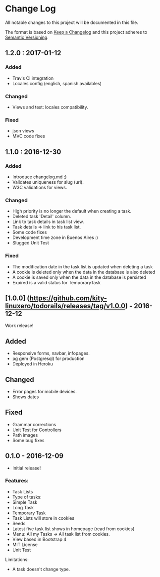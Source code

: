 # Change Log
All notable changes to this project will be documented in this file.

The format is based on [Keep a Changelog](http://keepachangelog.com/)
and this project adheres to [Semantic Versioning](http://semver.org/).

## 1.2.0 : 2017-01-12

### Added
- Travis CI integration
- Locales config (english, spanish availables)

### Changed
- Views and test: locales compatibility.

### Fixed
- json views
- MVC code fixes


## 1.1.0 : 2016-12-30

### Added
- Introduce changelog.md ;)
- Validates uniqueness for slug (url).
- W3C validations for views.

### Changed
- High priority is no longer the default when creating a task.
- Deleted task 'Detail' column.
- Link to task details in task list view.
- Task details => link to his task list.
- Some code fixes
- Development time zone in Buenos Aires :)
- Slugged Unit Test

### Fixed
- The modification date in the task list is updated when deleting a task
- A cookie is deleted only when the data in the database is also deleted
- A cookie is saved only when the data in the database is persisted
- Expired is a valid status for TemporaryTask


## [1.0.0] (https://github.com/kity-linuxero/todorails/releases/tag/v1.0.0) - 2016-12-12
Work release!

## Added
- Responsive forms, navbar, infopages.
- pg gem (Postgresql) for production
- Deployed in Heroku

## Changed
- Error pages for mobile devices.
- Shows dates

## Fixed
- Grammar corrections
- Unit Test for Controllers
- Path images
- Some bug fixes

## 0.1.0 - 2016-12-09

* Initial release!

### Features:
* Task Lists
* Type of tasks:
 * Simple Task
 * Long Task
 * Temporary Task
* Task Lists will store in cookies
* Seeds
* Latest five task list shows in homepage (read from cookies)
* Menu: All my Tasks -> All task list from cookies.
* View based in Bootstrap 4
* MIT License
* Unit Test

Limitations:
* A task doesn't change type.

